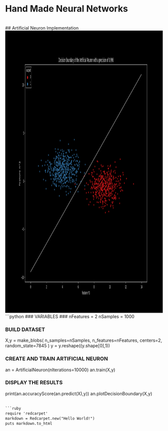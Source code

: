 # Hand Made Neural Networks
<br>
## Artificial Neuron Implementation
<img src="https://github.com/arthurbabin/NeuralNetwork/blob/main/images/AN_decisionBoundary.png?raw=true" width="1600" height="900"/>
```python
### VARIABLES ###
nFeatures = 2
nSamples = 1000

### BUILD DATASET
X,y = make_blobs(
        n_samples=nSamples, 
        n_features=nFeatures, 
        centers=2,
        random_state=7845
        )
y = y.reshape((y.shape[0],1))

### CREATE AND TRAIN ARTIFICIAL NEURON
an = ArtificialNeuron(nIterations=10000)
an.train(X,y)

### DISPLAY THE RESULTS 
print(an.accuracyScore(an.predict(X),y))
an.plotDecisionBoundary(X,y)
```

```ruby
require 'redcarpet'
markdown = Redcarpet.new("Hello World!")
puts markdown.to_html
```

